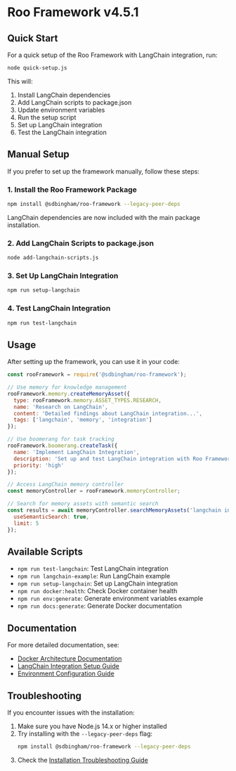 # Roo Framework v4.5.1

## Quick Start

For a quick setup of the Roo Framework with LangChain integration, run:

```bash
node quick-setup.js
```

This will:
1. Install LangChain dependencies
2. Add LangChain scripts to package.json
3. Update environment variables
4. Run the setup script
5. Set up LangChain integration
6. Test the LangChain integration

## Manual Setup

If you prefer to set up the framework manually, follow these steps:

### 1. Install the Roo Framework Package

```bash
npm install @sdbingham/roo-framework --legacy-peer-deps
```

LangChain dependencies are now included with the main package installation.

### 2. Add LangChain Scripts to package.json

```bash
node add-langchain-scripts.js
```

### 3. Set Up LangChain Integration

```bash
npm run setup-langchain
```

### 4. Test LangChain Integration

```bash
npm run test-langchain
```

## Usage

After setting up the framework, you can use it in your code:

```javascript
const rooFramework = require('@sdbingham/roo-framework');

// Use memory for knowledge management
rooFramework.memory.createMemoryAsset({
  type: rooFramework.memory.ASSET_TYPES.RESEARCH,
  name: 'Research on LangChain',
  content: 'Detailed findings about LangChain integration...',
  tags: ['langchain', 'memory', 'integration']
});

// Use boomerang for task tracking
rooFramework.boomerang.createTask({
  name: 'Implement LangChain Integration',
  description: 'Set up and test LangChain integration with Roo Framework',
  priority: 'high'
});

// Access LangChain memory controller
const memoryController = rooFramework.memoryController;

// Search for memory assets with semantic search
const results = await memoryController.searchMemoryAssets('langchain integration', {
  useSemanticSearch: true,
  limit: 5
});
```

## Available Scripts

- `npm run test-langchain`: Test LangChain integration
- `npm run langchain-example`: Run LangChain example
- `npm run setup-langchain`: Set up LangChain integration
- `npm run docker:health`: Check Docker container health
- `npm run env:generate`: Generate environment variables example
- `npm run docs:generate`: Generate Docker documentation

## Documentation

For more detailed documentation, see:

- [Docker Architecture Documentation](docker-architecture-documentation.md)
- [LangChain Integration Setup Guide](langchain-integration-setup-guide.md)
- [Environment Configuration Guide](environment-configuration-guide.md)

## Troubleshooting

If you encounter issues with the installation:

1. Make sure you have Node.js 14.x or higher installed
2. Try installing with the `--legacy-peer-deps` flag:
   ```bash
   npm install @sdbingham/roo-framework --legacy-peer-deps
   ```
3. Check the [Installation Troubleshooting Guide](installation-troubleshooting-guide.md)
